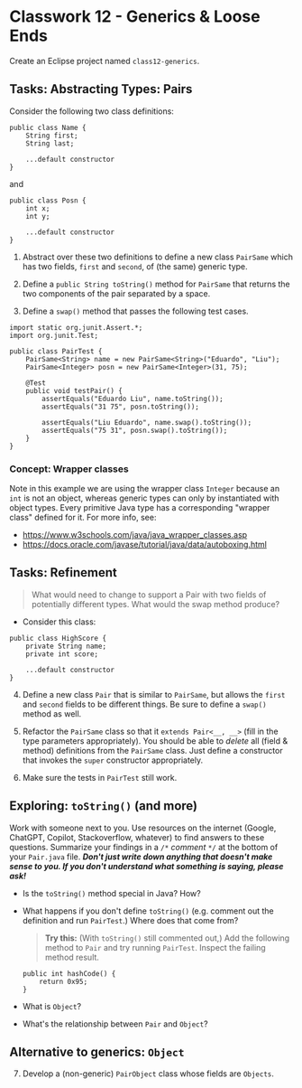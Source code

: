 # Classwork 12 - Generics & Loose Ends

Create an Eclipse project named `class12-generics`.


## Tasks: Abstracting Types: Pairs

Consider the following two class definitions:

```
public class Name {
    String first;
    String last;

    ...default constructor
}
```

and

```
public class Posn {
    int x;
    int y;

    ...default constructor
}
```

1. Abstract over these two definitions to define a new class `PairSame` which has two fields, `first` and `second`, of (the same) generic type.

2. Define a `public String toString()` method for `PairSame` that returns the two components of the pair separated by a space.
   
3. Define a `swap()` method that passes the following test cases.


```
import static org.junit.Assert.*;
import org.junit.Test;

public class PairTest {
    PairSame<String> name = new PairSame<String>("Eduardo", "Liu");
    PairSame<Integer> posn = new PairSame<Integer>(31, 75);

    @Test 
    public void testPair() {
        assertEquals("Eduardo Liu", name.toString());
        assertEquals("31 75", posn.toString());

        assertEquals("Liu Eduardo", name.swap().toString());
        assertEquals("75 31", posn.swap().toString());
    }
}
```

### Concept: Wrapper classes

Note in this example we are using the wrapper class `Integer` because an `int` is not an object, whereas generic types can only by instantiated with object types. Every primitive Java type has a corresponding "wrapper class" defined for it. For more info, see:

- https://www.w3schools.com/java/java_wrapper_classes.asp
- https://docs.oracle.com/javase/tutorial/java/data/autoboxing.html


## Tasks: Refinement

> What would need to change to support a Pair with two fields of potentially different types. What would the swap method produce?

- Consider this class:
```
public class HighScore {
    private String name;
    private int score;

    ...default constructor
}
```

4. Define a new class `Pair` that is similar to `PairSame`, but allows the `first` and `second` fields to be different things. Be sure to define a `swap()` method as well.

5. Refactor the `PairSame` class so that it `extends Pair<__, __>`  (fill in the type parameters appropriately). You should be able to *delete* all (field & method) definitions from the `PairSame` class. Just define a constructor that invokes the `super` constructor appropriately.

6. Make sure the tests in `PairTest` still work.


## Exploring: `toString()` (and more)

Work with someone next to you. Use resources on the internet (Google, ChatGPT, Copilot, Stackoverflow, whatever) to find answers to these questions. Summarize your findings in a `/*` *comment* `*/` at the bottom of your `Pair.java` file. ***Don't just write down anything that doesn't make sense to you. If you don't understand what something is saying, please ask!***

- Is the `toString()` method special in Java? How? 

- What happens if you don't define `toString()` (e.g. comment out the definition and run `PairTest`.) Where does that come from?

    > **Try this:** (With `toString()` still commented out,) Add the following method to `Pair` and try running `PairTest`. Inspect the failing method result.

    ```
    public int hashCode() { 
		return 0x95;
	}
    ```

- What is `Object`? 

- What's the relationship between `Pair` and `Object`? 

## Alternative to generics: `Object`

7. Develop a (non-generic) `PairObject` class whose fields are `Objects`.


